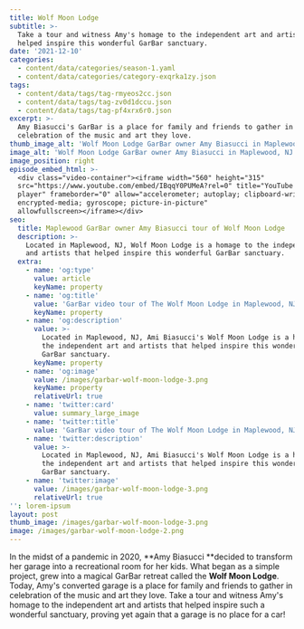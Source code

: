 ```yaml
---
title: Wolf Moon Lodge
subtitle: >-
  Take a tour and witness Amy's homage to the independent art and artists that
  helped inspire this wonderful GarBar sanctuary.
date: '2021-12-10'
categories:
  - content/data/categories/season-1.yaml
  - content/data/categories/category-exqrka1zy.json
tags:
  - content/data/tags/tag-rmyeos2cc.json
  - content/data/tags/tag-zv0d1dccu.json
  - content/data/tags/tag-pf4xrx6r0.json
excerpt: >-
  Amy Biasucci's GarBar is a place for family and friends to gather in
  celebration of the music and art they love.
thumb_image_alt: 'Wolf Moon Lodge GarBar owner Amy Biasucci in Maplewood, NJ'
image_alt: 'Wolf Moon Lodge GarBar owner Amy Biasucci in Maplewood, NJ'
image_position: right
episode_embed_html: >-
  <div class="video-container"><iframe width="560" height="315"
  src="https://www.youtube.com/embed/IBqqY0PUMeA?rel=0" title="YouTube video
  player" frameborder="0" allow="accelerometer; autoplay; clipboard-write;
  encrypted-media; gyroscope; picture-in-picture"
  allowfullscreen></iframe></div>
seo:
  title: Maplewood GarBar owner Amy Biasucci tour of Wolf Moon Lodge
  description: >-
    Located in Maplewood, NJ, Wolf Moon Lodge is a homage to the independent art
    and artists that helped inspire this wonderful GarBar sanctuary.
  extra:
    - name: 'og:type'
      value: article
      keyName: property
    - name: 'og:title'
      value: 'GarBar video tour of The Wolf Moon Lodge in Maplewood, NJ'
      keyName: property
    - name: 'og:description'
      value: >-
        Located in Maplewood, NJ, Ami Biasucci's Wolf Moon Lodge is a homage to
        the independent art and artists that helped inspire this wonderful
        GarBar sanctuary.
      keyName: property
    - name: 'og:image'
      value: /images/garbar-wolf-moon-lodge-3.png
      keyName: property
      relativeUrl: true
    - name: 'twitter:card'
      value: summary_large_image
    - name: 'twitter:title'
      value: 'GarBar video tour of The Wolf Moon Lodge in Maplewood, NJ'
    - name: 'twitter:description'
      value: >-
        Located in Maplewood, NJ, Ami Biasucci's Wolf Moon Lodge is a homage to
        the independent art and artists that helped inspire this wonderful
        GarBar sanctuary.
    - name: 'twitter:image'
      value: /images/garbar-wolf-moon-lodge-3.png
      relativeUrl: true
'': lorem-ipsum
layout: post
thumb_image: /images/garbar-wolf-moon-lodge-3.png
image: /images/garbar-wolf-moon-lodge-2.png
---
```

In the midst of a pandemic in 2020, **Amy Biasucci **decided to transform her garage into a recreational room for her kids. What began as a simple project, grew into a magical GarBar retreat called the **Wolf Moon Lodge**. Today, Amy's converted garage is a place for family and friends to gather in celebration of the music and art they love. Take a tour and witness Amy's homage to the independent art and artists that helped inspire such a wonderful sanctuary, proving yet again that a garage is no place for a car!

